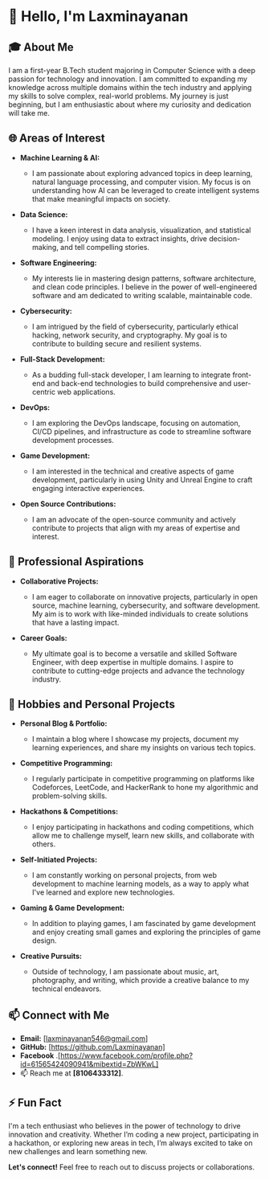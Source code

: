 # 👋 Hello, I'm Laxminayanan

## 🎓 About Me

I am a first-year B.Tech student majoring in Computer Science with a deep passion for technology and innovation. I am committed to expanding my knowledge across multiple domains within the tech industry and applying my skills to solve complex, real-world problems. My journey is just beginning, but I am enthusiastic about where my curiosity and dedication will take me.

## 🌐 Areas of Interest

- **Machine Learning & AI:** 
  - I am passionate about exploring advanced topics in deep learning, natural language processing, and computer vision. My focus is on understanding how AI can be leveraged to create intelligent systems that make meaningful impacts on society.

- **Data Science:** 
  - I have a keen interest in data analysis, visualization, and statistical modeling. I enjoy using data to extract insights, drive decision-making, and tell compelling stories.

- **Software Engineering:** 
  - My interests lie in mastering design patterns, software architecture, and clean code principles. I believe in the power of well-engineered software and am dedicated to writing scalable, maintainable code.

- **Cybersecurity:** 
  - I am intrigued by the field of cybersecurity, particularly ethical hacking, network security, and cryptography. My goal is to contribute to building secure and resilient systems.

- **Full-Stack Development:** 
  - As a budding full-stack developer, I am learning to integrate front-end and back-end technologies to build comprehensive and user-centric web applications.

- **DevOps:** 
  - I am exploring the DevOps landscape, focusing on automation, CI/CD pipelines, and infrastructure as code to streamline software development processes.

- **Game Development:** 
  - I am interested in the technical and creative aspects of game development, particularly in using Unity and Unreal Engine to craft engaging interactive experiences.

- **Open Source Contributions:** 
  - I am an advocate of the open-source community and actively contribute to projects that align with my areas of expertise and interest.

## 💼 Professional Aspirations

- **Collaborative Projects:** 
  - I am eager to collaborate on innovative projects, particularly in open source, machine learning, cybersecurity, and software development. My aim is to work with like-minded individuals to create solutions that have a lasting impact.

- **Career Goals:** 
  - My ultimate goal is to become a versatile and skilled Software Engineer, with deep expertise in multiple domains. I aspire to contribute to cutting-edge projects and advance the technology industry.

## 🚀 Hobbies and Personal Projects

- **Personal Blog & Portfolio:** 
  - I maintain a blog where I showcase my projects, document my learning experiences, and share my insights on various tech topics.

- **Competitive Programming:** 
  - I regularly participate in competitive programming on platforms like Codeforces, LeetCode, and HackerRank to hone my algorithmic and problem-solving skills.

- **Hackathons & Competitions:** 
  - I enjoy participating in hackathons and coding competitions, which allow me to challenge myself, learn new skills, and collaborate with others.

- **Self-Initiated Projects:** 
  - I am constantly working on personal projects, from web development to machine learning models, as a way to apply what I've learned and explore new technologies.

- **Gaming & Game Development:** 
  - In addition to playing games, I am fascinated by game development and enjoy creating small games and exploring the principles of game design.

- **Creative Pursuits:** 
  - Outside of technology, I am passionate about music, art, photography, and writing, which provide a creative balance to my technical endeavors.

## 📫 Connect with Me

- **Email:** [laxminayanan546@gmail.com]
- **GitHub:** [https://github.com/Laxminayanan]
- **Facebook** .[https://www.facebook.com/profile.php?id=61565424090941&mibextid=ZbWKwL]
- 📫 Reach me at **[8106433312]**.


## ⚡ Fun Fact

I'm a tech enthusiast who believes in the power of technology to drive innovation and creativity. Whether I’m coding a new project, participating in a hackathon, or exploring new areas in tech, I’m always excited to take on new challenges and learn something new.

**Let's connect!** Feel free to reach out to discuss projects or collaborations.
